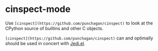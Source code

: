 # cinspect-mode
Use `[cinspect](https://github.com/punchagan/cinspect)` to look at the CPython source of builtins and other C objects.

`[cinspect](https://github.com/punchagan/cinspect)` can and optimally should be used in concert with [Jedi.el](http://tkf.github.io/emacs-jedi).
